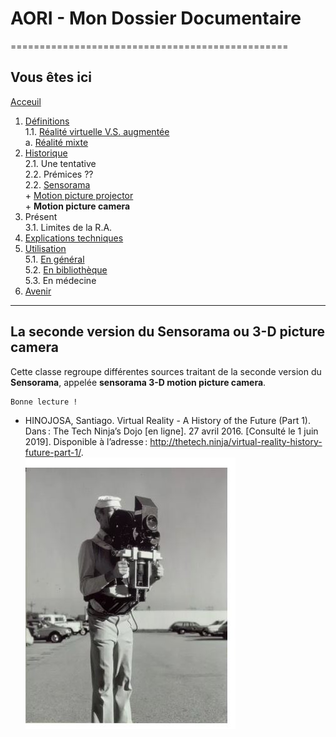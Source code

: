 # AORI - Mon Dossier Documentaire
================================================
## Vous êtes ici
[Acceuil](Introduction.md)

1. [Définitions](Definition.md)  
 1.1. [Réalité virtuelle V.S. augmentée ](vs.md)       
             a. [Réalité mixte](mixed.md)
2. [Historique](Histoire.md)  
 2.1. Une tentative   
 2.2. Prémices ??  
 2.2. [Sensorama](sensorama.md)  
        + [Motion picture projector](premierei.md)  
        + **Motion picture camera**  
3. Présent  
 3.1. Limites de la R.A.
4. [Explications techniques](Fonctionnement.md)
5. [Utilisation](utilisation.md)  
  5.1. [En général](engeneral.md)  
  5.2. [En bibliothèque](bibli.md)  
  5.3. En médecine  
 6. [Avenir](Avenir.md)  

-----------------------------------------------
**La seconde version** du __Sensorama__ ou **3-D picture camera**  
----------------------------------------------------------------------------------------------------------------------------------------
Cette classe regroupe différentes sources traitant de la seconde version du __Sensorama__, appelée **sensorama 3-D motion picture camera**.

````
Bonne lecture !
````

*  HINOJOSA, Santiago. Virtual Reality - A History of the Future (Part 1). Dans : The Tech Ninja’s Dojo [en ligne]. 27 avril 2016. [Consulté le 1 juin 2019]. Disponible à l’adresse : http://thetech.ninja/virtual-reality-history-future-part-1/.  
![senso photo](/Images/senso9.JPG)
